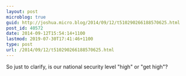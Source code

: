 ```yaml
---
layout: post
microblog: true
guid: http://joshua.micro.blog/2014/09/12/t510290266188570625.html
post_id: 40572
date: 2014-09-12T15:54:14+1100
lastmod: 2019-07-30T17:41:46+1100
type: post
url: /2014/09/12/t510290266188570625.html
---
```

So just to clarify, is our national security level "high" or "get high"?
